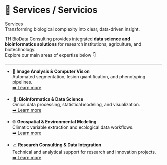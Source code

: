 # 🧬 Services / Servicios

<div class="hero hero--full">
  <div class="hero__bg"></div>
  <div class="hero__content">
    <div>
      <div class="hero__title">Services</div>
      <div class="hero__tag">Transforming biological complexity into clear, data-driven insight.</div>
    </div>
  </div>
</div>

TH BioData Consulting provides integrated **data science and bioinformatics solutions** for research institutions, agriculture, and biotechnology.  
Explore our main areas of expertise below 👇

---

<div class="grid cards" markdown="1">

- :microscope: **Image Analysis & Computer Vision**  
  Automated segmentation, lesion quantification, and phenotyping pipelines.  
  [:arrow_right: Learn more](./image-analysis/)

- :🧬: **Bioinformatics & Data Science**  
  Omics data processing, statistical modeling, and visualization.  
  [:arrow_right: Learn more](./bioinformatics/)

- :globe_with_meridians: **Geospatial & Environmental Modeling**  
  Climatic variable extraction and ecological data workflows.  
  [:arrow_right: Learn more](./geospatial/)

- :chart_with_upwards_trend: **Research Consulting & Data Integration**  
  Technical and analytical support for research and innovation projects.  
  [:arrow_right: Learn more](./consulting/)

</div>
